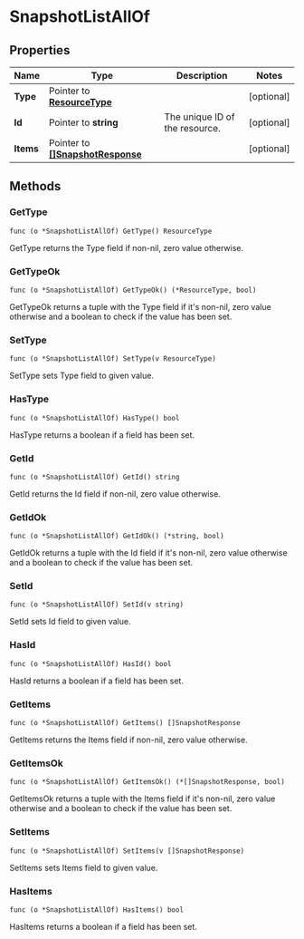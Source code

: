 # SnapshotListAllOf



## Properties

|Name | Type | Description | Notes|
|------------ | ------------- | ------------- | -------------|
|**Type** | Pointer to [**ResourceType**](ResourceType.md) |  | [optional] |
|**Id** | Pointer to **string** | The unique ID of the resource. | [optional] |
|**Items** | Pointer to [**[]SnapshotResponse**](SnapshotResponse.md) |  | [optional] |

## Methods


### GetType

`func (o *SnapshotListAllOf) GetType() ResourceType`

GetType returns the Type field if non-nil, zero value otherwise.

### GetTypeOk

`func (o *SnapshotListAllOf) GetTypeOk() (*ResourceType, bool)`

GetTypeOk returns a tuple with the Type field if it's non-nil, zero value otherwise
and a boolean to check if the value has been set.

### SetType

`func (o *SnapshotListAllOf) SetType(v ResourceType)`

SetType sets Type field to given value.

### HasType

`func (o *SnapshotListAllOf) HasType() bool`

HasType returns a boolean if a field has been set.

### GetId

`func (o *SnapshotListAllOf) GetId() string`

GetId returns the Id field if non-nil, zero value otherwise.

### GetIdOk

`func (o *SnapshotListAllOf) GetIdOk() (*string, bool)`

GetIdOk returns a tuple with the Id field if it's non-nil, zero value otherwise
and a boolean to check if the value has been set.

### SetId

`func (o *SnapshotListAllOf) SetId(v string)`

SetId sets Id field to given value.

### HasId

`func (o *SnapshotListAllOf) HasId() bool`

HasId returns a boolean if a field has been set.

### GetItems

`func (o *SnapshotListAllOf) GetItems() []SnapshotResponse`

GetItems returns the Items field if non-nil, zero value otherwise.

### GetItemsOk

`func (o *SnapshotListAllOf) GetItemsOk() (*[]SnapshotResponse, bool)`

GetItemsOk returns a tuple with the Items field if it's non-nil, zero value otherwise
and a boolean to check if the value has been set.

### SetItems

`func (o *SnapshotListAllOf) SetItems(v []SnapshotResponse)`

SetItems sets Items field to given value.

### HasItems

`func (o *SnapshotListAllOf) HasItems() bool`

HasItems returns a boolean if a field has been set.



